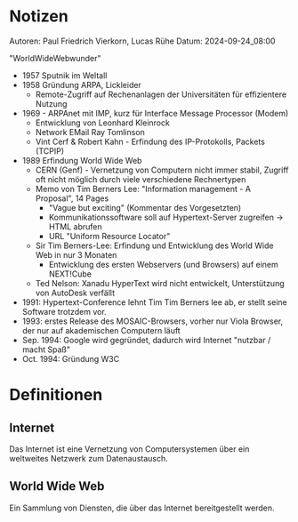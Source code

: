 # Notizen

Autoren: Paul Friedrich Vierkorn, Lucas Rühe
Datum: 2024-09-24_08:00

"WorldWideWebwunder"

- 1957 Sputnik im Weltall
- 1958 Gründung ARPA, Lickleider
  - Remote-Zugriff auf Rechenanlagen der Universitäten für effizientere Nutzung
- 1969 - ARPAnet mit IMP, kurz für Interface Message Processor (Modem)
  - Entwicklung von Leonhard Kleinrock
  - Network EMail Ray Tomlinson
  - Vint Cerf & Robert Kahn - Erfindung des IP-Protokolls, Packets (TCPIP)
- 1989  Erfindung World Wide Web
  - CERN (Genf) - Vernetzung von Computern nicht immer stabil, Zugriff oft nicht möglich durch viele verschiedene Rechnertypen
  - Memo von Tim Berners Lee: "Information management - A Proposal", 14 Pages
    - "Vague but exciting" (Kommentar des Vorgesetzten)
    - Kommunikationssoftware soll auf Hypertext-Server zugreifen -> HTML abrufen
    - URL "Uniform Resource Locator"
  - Sir Tim Berners-Lee: Erfindung und Entwicklung des World Wide Web in nur 3 Monaten
    - Entwicklung des ersten Webservers (und Browsers) auf einem NEXT!Cube
  - Ted Nelson: Xanadu HyperText wird nicht entwickelt, Unterstützung von AutoDesk verfällt
- 1991: Hypertext-Conference lehnt Tim Tim Berners lee ab, er stellt seine Software trotzdem vor.
- 1993: erstes Release des MOSAIC-Browsers, vorher nur Viola Browser, der nur auf akademischen Computern läuft
- Sep. 1994: Google wird gegründet, dadurch wird Internet "nutzbar / macht Spaß"
- Oct. 1994: Gründung W3C

# Definitionen

## Internet

Das Internet ist eine Vernetzung von Computersystemen über ein weltweites Netzwerk zum Datenaustausch.

## World Wide Web

Ein Sammlung von Diensten, die über das Internet bereitgestellt werden.
